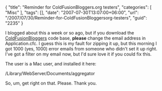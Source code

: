 {
	"title": "Reminder for ColdFusionBloggers.org testers",
	"categories": [
		"Misc"
	],
	"tags": [],
	"date": "2007-07-30T13:07:00+06:00",
	"url": "/2007/07/30/Reminder-for-ColdFusionBloggersorg-testers",
	"guid": "2235"
}

I blogged about this a week or so ago, but if you download the <a href="http://www.coldfusionbloggers.org">ColdFusionBloggers</a> code base, <b>please</b> change the email address in Application.cfc. I guess this is my fault for zipping it up, but this morning I got 1000 (yes, 1000) error emails from someone who didn't set it up right. I've got a filter on my email now, but I'd sure love it if you could fix this.

The user is a Mac user, and installed it here:

/Library/WebServer/Documents/aggregator

So, um, get right on that. Please. Thank you.